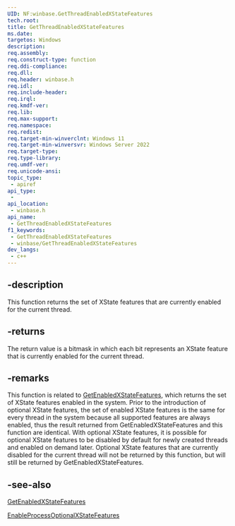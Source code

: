 ```yaml
---
UID: NF:winbase.GetThreadEnabledXStateFeatures
tech.root: 
title: GetThreadEnabledXStateFeatures
ms.date: 
targetos: Windows
description: 
req.assembly: 
req.construct-type: function
req.ddi-compliance: 
req.dll: 
req.header: winbase.h
req.idl: 
req.include-header: 
req.irql: 
req.kmdf-ver: 
req.lib: 
req.max-support: 
req.namespace: 
req.redist: 
req.target-min-winverclnt: Windows 11
req.target-min-winversvr: Windows Server 2022
req.target-type: 
req.type-library: 
req.umdf-ver: 
req.unicode-ansi: 
topic_type:
 - apiref
api_type:
 - 
api_location:
 - winbase.h
api_name:
 - GetThreadEnabledXStateFeatures
f1_keywords:
 - GetThreadEnabledXStateFeatures
 - winbase/GetThreadEnabledXStateFeatures
dev_langs:
 - c++
---
```


## -description

This function returns the set of XState features that are currently enabled for the current thread.

## -returns

The return value is a bitmask in which each bit represents an XState feature that is currently enabled for the current thread.

## -remarks

This function is related to <a href="/windows/desktop/api/winbase/nf-winbase-getenabledxstatefeatures">GetEnabledXStateFeatures</a>, which returns the set of XState features enabled in the system.
Prior to the introduction of optional XState features, the set of enabled XState features is the same for every thread in the system because all supported features are always enabled, thus the result returned from GetEnabledXStateFeatures and this function are identical.
With optional XState features, it is possible for optional XState features to be disabled by default for newly created threads and enabled on demand later. Optional XState features that are currently disabled for the current thread will not be returned by this function, but will still be returned by GetEnabledXStateFeatures.

## -see-also

<a href="/windows/desktop/api/winbase/nf-winbase-getenabledxstatefeatures">GetEnabledXStateFeatures</a>

<a href="/windows/desktop/api/winbase/nf-winbase-enableprocessoptionalxstatefeatures">EnableProcessOptionalXStateFeatures</a>
